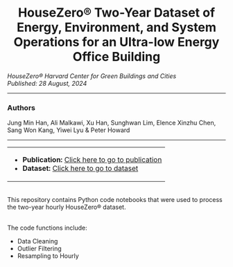 <h1 align="center">HouseZero® Two-Year Dataset of Energy, Environment, and System Operations for an Ultra-low Energy Office Building</h1>
<p><em>HouseZero® Harvard Center for Green Buildings and Cities
<br>Published: 28 August, 2024</em></p>
<hr>
<h3>Authors</h3>
<p>Jung Min Han, Ali Malkawi, Xu Han, Sunghwan Lim, Elence Xinzhu Chen, Sang Won Kang, Yiwei Lyu & Peter Howard</p>
<p></p>
<hr>
<div align="center">
  <table>
    <tr>
      <td>
        <ul>
          <li><strong>Publication:</strong> <a href="https://doi.org/10.1038/s41597-024-03770-7">Click here to go to publication</a></li>
          <li><strong>Dataset:</strong> <a href="https://doi.org/10.6084/m9.figshare.26499595.v2">Click here to go to dataset</a></li>
        </ul>
      </td>
    </tr>
  </table>
</div>
<br>

<div align="left">
  This repository contains Python code notebooks that were used to process the two-year hourly HouseZero® dataset.<br><br>
  <p>
  The code functions include:
  <p>
  <ul style="text-align: left;">
      <li>Data Cleaning</li>
      <li>Outlier Filtering</li>
      <li>Resampling to Hourly</li>
  </ul>
</div>
